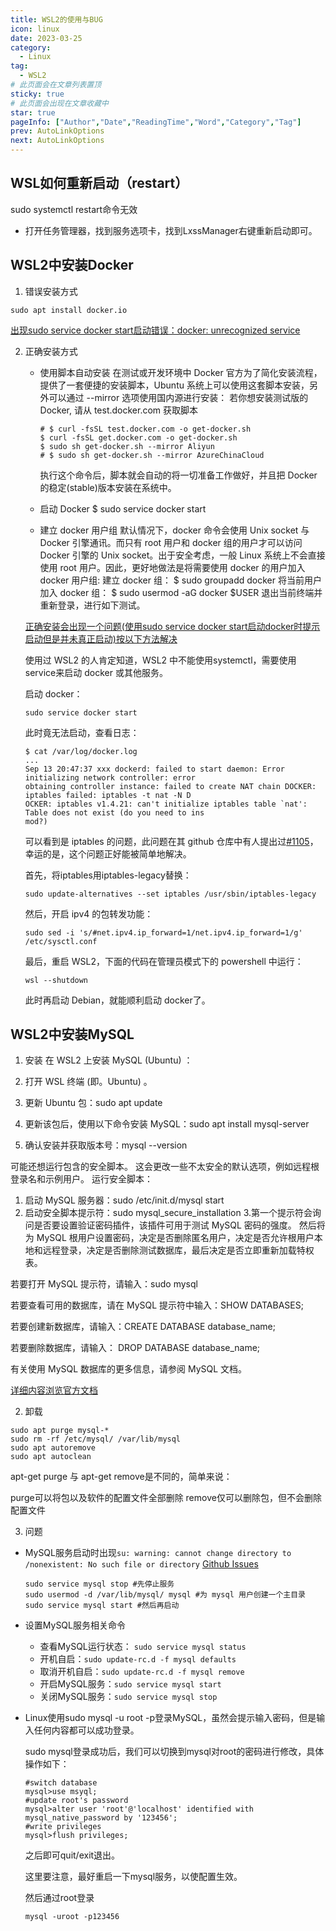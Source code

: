 ```yaml
---
title: WSL2的使用与BUG
icon: linux
date: 2023-03-25
category:
  - Linux
tag:
  - WSL2
# 此页面会在文章列表置顶
sticky: true
# 此页面会出现在文章收藏中
star: true
pageInfo: ["Author","Date","ReadingTime","Word","Category","Tag"]
prev: AutoLinkOptions
next: AutoLinkOptions
---
```


## WSL如何重新启动（restart）
sudo systemctl restart命令无效

* 打开任务管理器，找到服务选项卡，找到LxssManager右键重新启动即可。


## WSL2中安装Docker
1. 错误安装方式

```
sudo apt install docker.io
```
[出现sudo service docker start启动错误：docker: unrecognized service]()

2. 正确安装方式

    * 使用脚本自动安装
    在测试或开发环境中 Docker 官方为了简化安装流程，提供了一套便捷的安装脚本，Ubuntu 系统上可以使用这套脚本安装，另外可以通过 --mirror 选项使用国内源进行安装：
    若你想安装测试版的 Docker, 请从 test.docker.com 获取脚本
        ```
        # $ curl -fsSL test.docker.com -o get-docker.sh
        $ curl -fsSL get.docker.com -o get-docker.sh
        $ sudo sh get-docker.sh --mirror Aliyun
        # $ sudo sh get-docker.sh --mirror AzureChinaCloud
        ```
        执行这个命令后，脚本就会自动的将一切准备工作做好，并且把 Docker 的稳定(stable)版本安装在系统中。

    * 启动 Docker
    $ sudo service docker start

    * 建立 docker 用户组
    默认情况下，docker 命令会使用 Unix socket 与 Docker 引擎通讯。而只有 root 用户和 docker 组的用户才可以访问 Docker 引擎的 Unix socket。出于安全考虑，一般 Linux 系统上不会直接使用 root 用户。因此，更好地做法是将需要使用 docker 的用户加入 docker 用户组:
    建立 docker 组：
    $ sudo groupadd docker
    将当前用户加入 docker 组：
    $ sudo usermod -aG docker $USER
    退出当前终端并重新登录，进行如下测试。

    [正确安装会出现一个问题(使用sudo service docker start启动docker时提示启动但是并未真正启动)按以下方法解决]()

    使用过 WSL2 的人肯定知道，WSL2 中不能使用systemctl，需要使用service来启动 docker 或其他服务。

    启动 docker：
    ```
    sudo service docker start
    ```
    此时竟无法启动，查看日志：
    ```
    $ cat /var/log/docker.log
    ...
    Sep 13 20:47:37 xxx dockerd: failed to start daemon: Error initializing network controller: error
    obtaining controller instance: failed to create NAT chain DOCKER: iptables failed: iptables -t nat -N D
    OCKER: iptables v1.4.21: can't initialize iptables table `nat': Table does not exist (do you need to ins
    mod?)
    ```
    可以看到是 iptables 的问题，此问题在其 github 仓库中有人提出过[#1105](https://github.com/docker/for-linux/issues/1105)，幸运的是，这个问题正好能被简单地解决。

    首先，将iptables用iptables-legacy替换：
    ```
    sudo update-alternatives --set iptables /usr/sbin/iptables-legacy
    ```
    然后，开启 ipv4 的包转发功能：
    ```
    sudo sed -i 's/#net.ipv4.ip_forward=1/net.ipv4.ip_forward=1/g' /etc/sysctl.conf
    ```
    最后，重启 WSL2，下面的代码在管理员模式下的 powershell 中运行：
    ```
    wsl --shutdown
    ```
    此时再启动 Debian，就能顺利启动 docker了。


## WSL2中安装MySQL
1. 安装
在 WSL2 上安装 MySQL (Ubuntu) ：

1. 打开 WSL 终端 (即。Ubuntu) 。
2. 更新 Ubuntu 包：sudo apt update
3. 更新该包后，使用以下命令安装 MySQL：sudo apt install mysql-server
4. 确认安装并获取版本号：mysql --version

可能还想运行包含的安全脚本。 这会更改一些不太安全的默认选项，例如远程根登录名和示例用户。 运行安全脚本：

1. 启动 MySQL 服务器：sudo /etc/init.d/mysql start
2. 启动安全脚本提示符：sudo mysql_secure_installation
3.第一个提示符会询问是否要设置验证密码插件，该插件可用于测试 MySQL 密码的强度。 然后将为 MySQL 根用户设置密码，决定是否删除匿名用户，决定是否允许根用户本地和远程登录，决定是否删除测试数据库，最后决定是否立即重新加载特权表。

若要打开 MySQL 提示符，请输入：sudo mysql

若要查看可用的数据库，请在 MySQL 提示符中输入：SHOW DATABASES;

若要创建新数据库，请输入：CREATE DATABASE database_name;

若要删除数据库，请输入： DROP DATABASE database_name;

有关使用 MySQL 数据库的更多信息，请参阅 MySQL 文档。

[详细内容浏览官方文档](https://learn.microsoft.com/zh-cn/windows/wsl/tutorials/wsl-database)

2. 卸载
```
sudo apt purge mysql-*
sudo rm -rf /etc/mysql/ /var/lib/mysql
sudo apt autoremove
sudo apt autoclean
```
apt-get purge 与 apt-get remove是不同的，简单来说：

purge可以将包以及软件的配置文件全部删除
remove仅可以删除包，但不会删除配置文件

3. 问题

* MySQL服务启动时出现`su: warning: cannot change directory to /nonexistent: No such file or directory`
    [Github Issues](https://github.com/miguelgrinberg/microblog/issues/256#issuecomment-991578683)
    ```
    sudo service mysql stop #先停止服务
    sudo usermod -d /var/lib/mysql/ mysql #为 mysql 用户创建一个主目录
    sudo service mysql start #然后再启动
    ```


* 设置MySQL服务相关命令

    * 查看MySQL运行状态： `sudo service mysql status`
    * 开机自启：`sudo update-rc.d -f mysql defaults`
    * 取消开机自启：`sudo update-rc.d -f mysql remove`
    * 开启MySQL服务：`sudo service mysql start`
    * 关闭MySQL服务：`sudo service mysql stop`

* Linux使用sudo mysql -u root -p登录MySQL，虽然会提示输入密码，但是输入任何内容都可以成功登录。

    sudo mysql登录成功后，我们可以切换到mysql对root的密码进行修改，具体操作如下：
    ```
    #switch database 
    mysql>use msyql;  
    #update root's password 
    mysql>alter user 'root'@'localhost' identified with mysql_native_password by '123456';  
    #write privileges 
    mysql>flush privileges;
    ```

    之后即可quit/exit退出。

    这里要注意，最好重启一下mysql服务，以使配置生效。

    然后通过root登录
    ```
    mysql -uroot -p123456
    ```